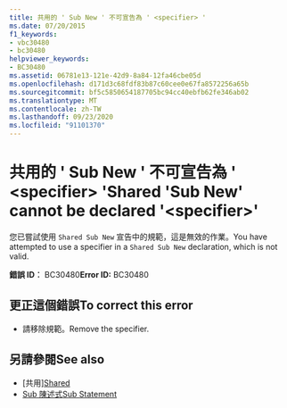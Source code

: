```yaml
---
title: 共用的 ' Sub New ' 不可宣告為 ' <specifier> '
ms.date: 07/20/2015
f1_keywords:
- vbc30480
- bc30480
helpviewer_keywords:
- BC30480
ms.assetid: 06781e13-121e-42d9-8a84-12fa46cbe05d
ms.openlocfilehash: d171d3c68fdf83b87c60cee0e67fa8572256a65b
ms.sourcegitcommit: bf5c5850654187705bc94cc40ebfb62fe346ab02
ms.translationtype: MT
ms.contentlocale: zh-TW
ms.lasthandoff: 09/23/2020
ms.locfileid: "91101370"
---
```

# <a name="shared-sub-new-cannot-be-declared-specifier"></a><span data-ttu-id="5438c-102">共用的 ' Sub New ' 不可宣告為 ' \<specifier> '</span><span class="sxs-lookup"><span data-stu-id="5438c-102">Shared 'Sub New' cannot be declared '\<specifier>'</span></span>

<span data-ttu-id="5438c-103">您已嘗試使用 `Shared Sub New` 宣告中的規範，這是無效的作業。</span><span class="sxs-lookup"><span data-stu-id="5438c-103">You have attempted to use a specifier in a `Shared Sub New` declaration, which is not valid.</span></span>  
  
 <span data-ttu-id="5438c-104">**錯誤 ID︰** BC30480</span><span class="sxs-lookup"><span data-stu-id="5438c-104">**Error ID:** BC30480</span></span>  
  
## <a name="to-correct-this-error"></a><span data-ttu-id="5438c-105">更正這個錯誤</span><span class="sxs-lookup"><span data-stu-id="5438c-105">To correct this error</span></span>  
  
- <span data-ttu-id="5438c-106">請移除規範。</span><span class="sxs-lookup"><span data-stu-id="5438c-106">Remove the specifier.</span></span>  
  
## <a name="see-also"></a><span data-ttu-id="5438c-107">另請參閱</span><span class="sxs-lookup"><span data-stu-id="5438c-107">See also</span></span>

- <span data-ttu-id="5438c-108">[共用][](../language-reference/modifiers/shared.md)</span><span class="sxs-lookup"><span data-stu-id="5438c-108">[Shared](../language-reference/modifiers/shared.md)</span></span>
- [<span data-ttu-id="5438c-109">Sub 陳述式</span><span class="sxs-lookup"><span data-stu-id="5438c-109">Sub Statement</span></span>](../language-reference/statements/sub-statement.md)
